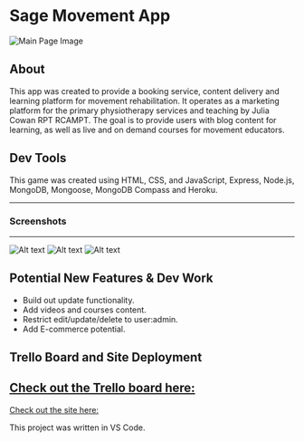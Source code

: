 # Sage Movement App

![Main Page Image](https://i.imgur.com/mudlM2B.png)

## About
This app was created to provide a booking service, content delivery and learning platform for movement rehabilitation.
It operates as a marketing platform for the primary physiotherapy services and teaching by Julia Cowan RPT RCAMPT. 
The goal is to provide users with blog content for learning, as well as live and on demand courses for movement educators.


## Dev Tools
This game was created using HTML, CSS, and JavaScript, Express, Node.js, MongoDB, Mongoose, MongoDB Compass and Heroku.

-----------------------------------------------------------------------------------------------
### Screenshots
-----------------------------------------------------------------------------------------------
![Alt text](https://i.imgur.com/Pdfj7k4.png)
![Alt text](https://i.imgur.com/7H3upPB.png)
![Alt text](https://i.imgur.com/jnM2c36.png)


Potential New Features & Dev Work
------------------------------------------------------------------------------------------------
- Build out update functionality.
- Add videos and courses content.
- Restrict edit/update/delete to user:admin.
- Add E-commerce potential.

Trello Board and Site Deployment
------------------------------------------------------------------------------------------------
[Check out the Trello board here:](https://trello.com/invite/b/4yAGrFLU/8f6ffcd5ab96e50e4dfbd53d7d8a16bd/sei-project-2-sage-movement)
------------------------------------------------------------------------------------------------
[Check out the site here:](https://sage-movements.herokuapp.com/)

This project was written in VS Code.
 
